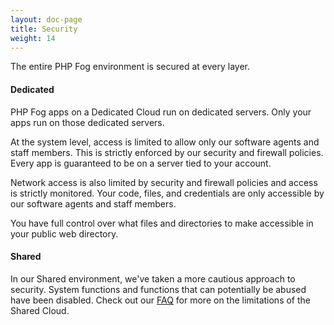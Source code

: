 ```yaml
---
layout: doc-page
title: Security
weight: 14
---
```


The entire PHP Fog environment is secured at every layer. 

#### Dedicated

PHP Fog apps on a Dedicated Cloud run on dedicated servers. Only your apps run on those dedicated servers. 

At the system level, access is limited to allow only our software agents and staff members. This is strictly enforced by our security and firewall policies. Every app is guaranteed to be on a server tied to your account. 

Network access is also limited by security and firewall policies and access is strictly monitored. Your code, files, and credentials are only accessible by our software agents and staff members. 

You have full control over what files and directories to make accessible in your public web directory.

#### Shared

In our Shared environment, we've taken a more cautious approach to security. System functions and functions that can potentially be abused have been disabled. Check out our [FAQ](/faqs#sharedvdedicated) for more on the limitations of the Shared Cloud.
